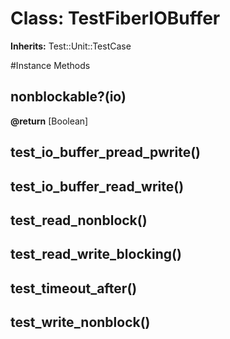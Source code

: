# Class: TestFiberIOBuffer
**Inherits:** Test::Unit::TestCase
    




#Instance Methods
## nonblockable?(io) [](#method-i-nonblockable?)

**@return** [Boolean] 

## test_io_buffer_pread_pwrite() [](#method-i-test_io_buffer_pread_pwrite)

## test_io_buffer_read_write() [](#method-i-test_io_buffer_read_write)

## test_read_nonblock() [](#method-i-test_read_nonblock)

## test_read_write_blocking() [](#method-i-test_read_write_blocking)

## test_timeout_after() [](#method-i-test_timeout_after)

## test_write_nonblock() [](#method-i-test_write_nonblock)

